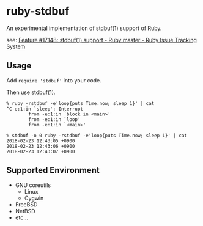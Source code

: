 # ruby-stdbuf

An experimental implementation of stdbuf(1) support of Ruby.

see: [Feature \#17148: stdbuf\(1\) support \- Ruby master \- Ruby Issue Tracking System](https://bugs.ruby-lang.org/issues/17148)

## Usage

Add `require 'stdbuf'` into your code.

Then use stdbuf(1).

```
% ruby -rstdbuf -e'loop{puts Time.now; sleep 1}' | cat
^C-e:1:in `sleep': Interrupt
        from -e:1:in `block in <main>'
        from -e:1:in `loop'
        from -e:1:in `<main>'

% stdbuf -o 0 ruby -rstdbuf -e'loop{puts Time.now; sleep 1}' | cat
2018-02-23 12:43:05 +0900
2018-02-23 12:43:06 +0900
2018-02-23 12:43:07 +0900
```

## Supported Environment

* GNU coreutils
    * Linux
    * Cygwin
* FreeBSD
* NetBSD
* etc...

